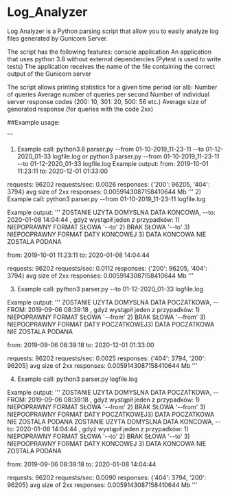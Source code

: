 # Log_Analyzer
Log Analyzer is a Python parsing script that allow you to easily analyze log files generated by Gunicorn Server.

The script has the following features:
console application
An application that uses python 3.8 without external dependencies (Pytest is used to write tests)
The application receives the name of the file containing the correct output of the Gunicorn server

The script allows printing statistics for a given time period (or all):
Number of queries
Average number of queries per second
Number of individual server response codes (200: 10, 301: 20, 500: 56 etc.)
Average size of generated response (for queries with the code 2xx)

##Example usage:

'''
1) Example call:
python3.8 parser.py --from 01-10-2019_11-23-11 --to 01-12-2020_01-33 logfile.log
or
python3 parser.py --from 01-10-2019_11-23-11 --to 01-12-2020_01-33 logfile.log
Example output:
from: 2019-10-01 11:23:11
to: 2020-12-01 01:33:00

requests: 96202
requests/sec: 0.0026
responses: {'200': 96205, '404': 3794}
avg size of 2xx responses: 0.0059143087158410644 Mb
'''
2) Example call:
python3 parser.py --from 01-10-2019_11-23-11 logfile.log

Example output:
'''
ZOSTANIE UZYTA DOMYSLNA DATA KONCOWA, --to: 2020-01-08 14:04:44 , gdyż wystąpił jeden z przypadków: 1) NIEPOPRAWNY FORMAT SŁOWA '--to' 2) BRAK SŁOWA '--to' 3) NIEPOOPRAWNY FORMAT DATY KONCOWEJ 3) DATA KONCOWA NIE ZOSTALA PODANA

from: 2019-10-01 11:23:11
to: 2020-01-08 14:04:44

requests: 96202
requests/sec: 0.0112
responses: {'200': 96205, '404': 3794}
avg size of 2xx responses: 0.0059143087158410644 Mb
'''

3) Example call:
python3 parser.py --to 01-12-2020_01-33 logfile.log

Example output:
'''
ZOSTANIE UZYTA DOMYSLNA DATA POCZATKOWA, --FROM: 2019-09-06 08:39:18 , gdyż wystąpił jeden z przypadków: 1) NIEPOPRAWNY FORMAT SŁOWA '--from' 2) BRAK SŁOWA '--from' 3) NIEPOOPRAWNY FORMAT DATY POCZATKOWEJ3) DATA POCZATKOWA NIE ZOSTALA PODANA

from: 2019-09-06 08:39:18
to: 2020-12-01 01:33:00

requests: 96202
requests/sec: 0.0025
responses: {'404': 3794, '200': 96205}
avg size of 2xx responses: 0.0059143087158410644 Mb
'''

4) Example call:
python3 parser.py logfile.log

Example output:
'''
ZOSTANIE UZYTA DOMYSLNA DATA POCZATKOWA, --FROM: 2019-09-06 08:39:18 , gdyż wystąpił jeden z przypadków: 1) NIEPOPRAWNY FORMAT SŁOWA '--from' 2) BRAK SŁOWA '--from' 3) NIEPOOPRAWNY FORMAT DATY POCZATKOWEJ3) DATA POCZATKOWA NIE ZOSTALA PODANA
ZOSTANIE UZYTA DOMYSLNA DATA KONCOWA, --to: 2020-01-08 14:04:44 , gdyż wystąpił jeden z przypadków: 1) NIEPOPRAWNY FORMAT SŁOWA '--to' 2) BRAK SŁOWA '--to' 3) NIEPOOPRAWNY FORMAT DATY KONCOWEJ 3) DATA KONCOWA NIE ZOSTALA PODANA

from: 2019-09-06 08:39:18
to: 2020-01-08 14:04:44

requests: 96202
requests/sec: 0.0090
responses: {'404': 3794, '200': 96205}
avg size of 2xx responses: 0.0059143087158410644 Mb
'''

